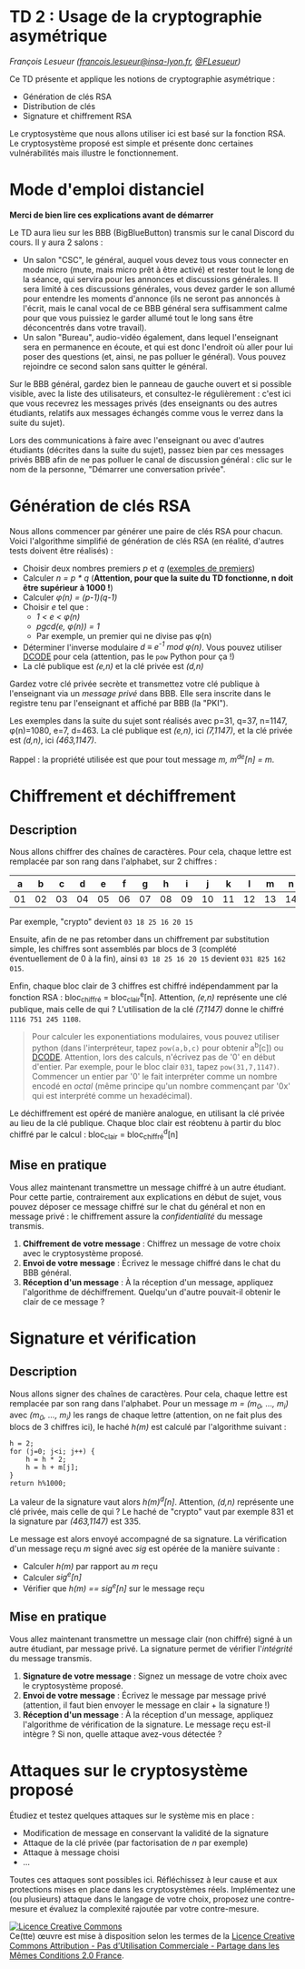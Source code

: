 # TD 2 : Usage de la cryptographie asymétrique

_François Lesueur ([francois.lesueur@insa-lyon.fr](mailto:francois.lesueur@insa-lyon.fr), [@FLesueur](https://twitter.com/FLesueur))_

Ce TD présente et applique les notions de cryptographie asymétrique :

* Génération de clés RSA
* Distribution de clés
* Signature et chiffrement RSA

Le cryptosystème que nous allons utiliser ici est basé sur la fonction RSA. Le cryptosystème proposé est simple et présente donc certaines vulnérabilités mais illustre le fonctionnement.

Mode d'emploi distanciel
========================

**Merci de bien lire ces explications avant de démarrer**

Le TD aura lieu sur les BBB (BigBlueButton) transmis sur le canal Discord du cours. Il y aura 2 salons :

* Un salon "CSC", le général, auquel vous devez tous vous connecter en mode micro (mute, mais micro prêt à être activé) et rester tout le long de la séance, qui servira pour les annonces et discussions générales. Il sera limité à ces discussions générales, vous devez garder le son allumé pour entendre les moments d'annonce (ils ne seront pas annoncés à l'écrit, mais le canal vocal de ce BBB général sera suffisamment calme pour que vous puissiez le garder allumé tout le long sans être déconcentrés dans votre travail).
* Un salon "Bureau", audio-vidéo également, dans lequel l'enseignant sera en permanence en écoute, et qui est donc l'endroit où aller pour lui poser des questions (et, ainsi, ne pas polluer le général). Vous pouvez rejoindre ce second salon sans quitter le général.

Sur le BBB général, gardez bien le panneau de gauche ouvert et si possible visible, avec la liste des utilisateurs, et consultez-le régulièrement : c'est ici que vous recevrez les messages privés (des enseignants ou des autres étudiants, relatifs aux messages échangés comme vous le verrez dans la suite du sujet).

Lors des communications à faire avec l'enseignant ou avec d'autres étudiants (décrites dans la suite du sujet), passez bien par ces messages privés BBB afin de ne pas polluer le canal de discussion général : clic sur le nom de la personne, "Démarrer une conversation privée".

Génération de clés RSA
======================

Nous allons commencer par générer une paire de clés RSA pour chacun. Voici l'algorithme simplifié de génération de clés RSA (en réalité, d'autres tests doivent être réalisés) :

* Choisir deux nombres premiers _p_ et _q_ ([exemples de premiers](https://fr.wikipedia.org/wiki/Liste_de_nombres_premiers))
* Calculer _n = p * q_ (__Attention, pour que la suite du TD fonctionne, n doit être supérieur à 1000 !__)
* Calculer _&phi;(n) = (p-1)(q-1)_
* Choisir _e_ tel que :
	* _1 < e < &phi;(n)_
	* _pgcd(e, &phi;(n)) = 1_
	* Par exemple, un premier qui ne divise pas &phi;(n)
* Déterminer l'inverse modulaire _d &equiv; e<sup>-1</sup> mod &phi;(n)_. Vous pouvez utiliser [DCODE](https://www.dcode.fr/inverse-modulaire) pour cela (attention, pas le `pow` Python pour ça !) <!-- Vous pouvez utiliser [Wolfram Alpha](http://www.wolframalpha.com), avec une requête de la forme `7 ^ -1 mod 1147` (attention, pas le `pow` Python pour ça !) -->
* La clé publique est _(e,n)_ et la clé privée est _(d,n)_

Gardez votre clé privée secrète et transmettez votre clé publique à l'enseignant via un _message privé_ dans BBB. Elle sera inscrite dans le registre tenu par l'enseignant et affiché par BBB (la "PKI").

Les exemples dans la suite du sujet sont réalisés avec p=31, q=37, n=1147, &phi;(n)=1080, e=7, d=463. La clé publique est _(e,n)_, ici _(7,1147)_, et la clé privée est _(d,n)_, ici _(463,1147)_.

<!-- Code Python pour calculer _a<sup>-1</sup> mod b_ : `modinv(a,b)` disponible [ici](modinv.py) -->

Rappel : la propriété utilisée est que pour tout message _m, m<sup>de</sup>[n] = m_.

Chiffrement et déchiffrement
============================

Description
-----------

Nous allons chiffrer des chaînes de caractères. Pour cela, chaque lettre est remplacée par son rang dans l'alphabet, sur 2 chiffres :

|a|b|c|d|e|f|g|h|i|j|k|l|m|n|o|p|q|r|s|t|u|v|w|x|y|z|_|
|:---:|:---:|:---:|:---:|:---:|:---:|:---:|:---:|:---:|:---:|:---:|:---:|:---:|:---:|:---:|:---:|:---:|:---:|:---:|:---:|:---:|:---:|:---:|:---:|:---:|:---:|:---:|
|01|02|03|04|05|06|07|08|09|10|11|12|13|14|15|16|17|18|19|20|21|22|23|24|25|26|27|

Par exemple, "crypto" devient `03 18 25 16 20 15`

Ensuite, afin de ne pas retomber dans un chiffrement par substitution simple, les chiffres sont assemblés par blocs de 3 (complété éventuellement de 0 à la fin), ainsi `03 18 25 16 20 15` devient `031 825 162 015`.

Enfin, chaque bloc clair de 3 chiffres est chiffré indépendamment par la fonction RSA : bloc<sub>chiffré</sub> = bloc<sub>clair</sub><sup>e</sup>[n]. Attention, _(e,n)_ représente une clé publique, mais celle de qui ? L'utilisation de la clé _(7,1147)_ donne le chiffré `1116 751 245 1108`.

> Pour calculer les exponentiations modulaires, vous pouvez utiliser python (dans l'interpréteur, tapez `pow(a,b,c)` pour obtenir a<sup>b</sup>[c]) ou [DCODE](https://www.dcode.fr/exponentiation-modulaire)<!--[Wolfram Alpha](http://www.wolframalpha.com)-->. Attention, lors des calculs, n'écrivez pas de '0' en début d'entier. Par exemple, pour le bloc clair `031`, tapez `pow(31,7,1147)`. Commencer un entier par '0' le fait interpréter comme un nombre encodé en _octal_ (même principe qu'un nombre commençant par '0x' qui est interprété comme un hexadécimal).


Le déchiffrement est opéré de manière analogue, en utilisant la clé privée au lieu de la clé publique. Chaque bloc clair est réobtenu à partir du bloc chiffré par le calcul : bloc<sub>clair</sub> = bloc<sub>chiffré</sub><sup>d</sup>[n]

Mise en pratique
----------------

Vous allez maintenant transmettre un message chiffré à un autre étudiant. Pour cette partie, contrairement aux explications en début de sujet, vous pouvez déposer ce message chiffré sur le chat du général et non en message privé : le chiffrement assure la _confidentialité_ du message transmis.

1. **Chiffrement de votre message** : Chiffrez un message de votre choix avec le cryptosystème proposé.
2. **Envoi de votre message** : Écrivez le message chiffré dans le chat du BBB général.
3. **Réception d'un message** : À la réception d'un message, appliquez l'algorithme de déchiffrement. Quelqu'un d'autre pouvait-il obtenir le clair de ce message ?


Signature et vérification
=========================

Description
-----------

Nous allons signer des chaînes de caractères. Pour cela, chaque lettre est remplacée par son rang dans l'alphabet. Pour un message _m = (m<sub>0</sub>, ..., m<sub>i</sub>)_ avec _(m<sub>0</sub>, ..., m<sub>i</sub>)_ les rangs de chaque lettre (attention, on ne fait plus des blocs de 3 chiffres ici), le haché _h(m)_ est calculé par l'algorithme suivant :

	h = 2;
	for (j=0; j<i; j++) {
		h = h * 2;
		h = h + m[j];
	}
	return h%1000;

La valeur de la signature vaut alors _h(m)<sup>d</sup>[n]_. Attention, _(d,n)_ représente une clé privée, mais celle de qui ? Le haché de "crypto" vaut par exemple 831 et la signature par _(463,1147)_ est 335.

Le message est alors envoyé accompagné de sa signature. La vérification d'un message reçu _m_ signé avec _sig_ est opérée de la manière suivante :

* Calculer _h(m)_ par rapport au _m_ reçu
* Calculer _sig<sup>e</sup>[n]_
* Vérifier que _h(m) == sig<sup>e</sup>[n]_ sur le message reçu


Mise en pratique
----------------

Vous allez maintenant transmettre un message clair (non chiffré) signé à un autre étudiant, par message privé. La signature permet de vérifier l'_intégrité_ du message transmis.

1. **Signature de votre message** : Signez un message de votre choix avec le cryptosystème proposé.
1. **Envoi de votre message** : Écrivez le message par message privé (attention, il faut bien envoyer le message en clair + la signature !)
3. **Réception d'un message** : À la réception d'un message, appliquez l'algorithme de vérification de la signature. Le message reçu est-il intègre ? Si non, quelle attaque avez-vous détectée ?


Attaques sur le cryptosystème proposé
=====================================

Étudiez et testez quelques attaques sur le système mis en place :

* Modification de message en conservant la validité de la signature
* Attaque de la clé privée (par factorisation de $n$ par exemple)
* Attaque à message choisi
* ...

Toutes ces attaques sont possibles ici. Réfléchissez à leur cause et aux protections mises en place dans les cryptosystèmes réels. Implémentez une (ou plusieurs) attaque dans le langage de votre choix, proposez une contre-mesure et évaluez la complexité rajoutée par votre contre-mesure.


<a rel="license" href="http://creativecommons.org/licenses/by-nc-sa/2.0/fr/"><img alt="Licence Creative Commons" style="border-width:0" src="https://i.creativecommons.org/l/by-nc-sa/2.0/fr/88x31.png" /></a><br />Ce(tte) œuvre est mise à disposition selon les termes de la <a rel="license" href="http://creativecommons.org/licenses/by-nc-sa/2.0/fr/">Licence Creative Commons Attribution - Pas d’Utilisation Commerciale - Partage dans les Mêmes Conditions 2.0 France</a>.
